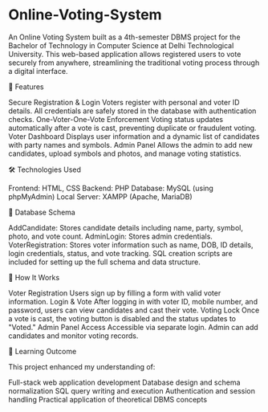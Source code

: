 # Online-Voting-System


An Online Voting System built as a 4th-semester DBMS project for the Bachelor of Technology in Computer Science at Delhi Technological University. This web-based application allows registered users to vote securely from anywhere, streamlining the traditional voting process through a digital interface.

📌 Features

Secure Registration & Login
Voters register with personal and voter ID details. All credentials are safely stored in the database with authentication checks.
One-Voter-One-Vote Enforcement
Voting status updates automatically after a vote is cast, preventing duplicate or fraudulent voting.
Voter Dashboard
Displays user information and a dynamic list of candidates with party names and symbols.
Admin Panel
Allows the admin to add new candidates, upload symbols and photos, and manage voting statistics.

🛠️ Technologies Used

Frontend: HTML, CSS
Backend: PHP
Database: MySQL (using phpMyAdmin)
Local Server: XAMPP (Apache, MariaDB)

📂 Database Schema

AddCandidate: Stores candidate details including name, party, symbol, photo, and vote count.
AdminLogin: Stores admin credentials.
VoterRegistration: Stores voter information such as name, DOB, ID details, login credentials, status, and vote tracking.
SQL creation scripts are included for setting up the full schema and data structure.

📌 How It Works

Voter Registration
Users sign up by filling a form with valid voter information.
Login & Vote
After logging in with voter ID, mobile number, and password, users can view candidates and cast their vote.
Voting Lock
Once a vote is cast, the voting button is disabled and the status updates to "Voted."
Admin Panel Access
Accessible via separate login. Admin can add candidates and monitor voting records.


🧠 Learning Outcome

This project enhanced my understanding of:

Full-stack web application development
Database design and schema normalization
SQL query writing and execution
Authentication and session handling
Practical application of theoretical DBMS concepts





